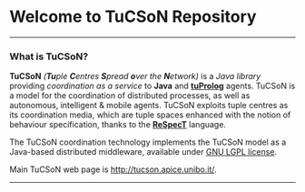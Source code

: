 # Welcome to TuCSoN Repository

---

### What is TuCSoN?

**TuCSoN** *(**Tu**ple **C**entres **S**pread **o**ver the **N**etwork)* is a *Java library* providing *coordination as a service* to **Java** and **[tuProlog](http://tuprolog.unibo.it)** agents. TuCSoN is a model for the coordination of distributed processes, as well as autonomous, intelligent & mobile agents. TuCSoN exploits tuple centres as its coordination media, which are tuple spaces enhanced with the notion of behaviour specification, thanks to the **[ReSpecT](http://respect.apice.unibo.it)** language.

The TuCSoN coordination technology implements the TuCSoN model as a Java-based distributed middleware, available under [GNU LGPL license](https://www.gnu.org/licenses/lgpl.html).

Main TuCSoN web page is <http://tucson.apice.unibo.it/>.

---